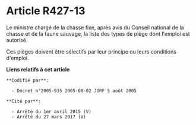 # Article R427-13

Le ministre chargé de la chasse fixe, après avis du Conseil national de la chasse et de la faune sauvage, la liste des types
de piège dont l'emploi est autorisé.

Ces pièges doivent être sélectifs par leur principe ou leurs conditions d'emploi.

**Liens relatifs à cet article**

	**Codifié par**:

	  - Décret n°2005-935 2005-08-02 JORF 5 août 2005

	**Cité par**:

	  - Arrêté du 1er avril 2015 (V)
	  - Arrêté du 27 mars 2017 (V)
